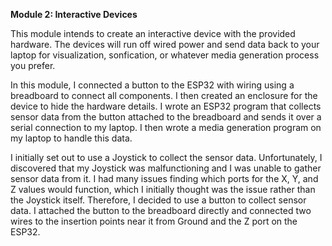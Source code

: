 <b>Module 2: Interactive Devices</b>

This module intends to create an interactive device with the provided hardware. The devices will run off wired power and send data back to your laptop for visualization, sonfication, or whatever media generation process you prefer.

In this module, I connected a button to the ESP32 with wiring using a breadboard to connect all components. I then created an enclosure for the device to hide the hardware details. I wrote an ESP32 program that collects sensor data from the button attached to the breadboard and sends it over a serial connection to my laptop. I then wrote a media generation program on my laptop to handle this data.

I initially set out to use a Joystick to collect the sensor data. Unfortunately, I discovered that my Joystick was malfunctioning and I was unable to gather sensor data from it. I had many issues finding which ports for the X, Y, and Z values would function, which I initially thought was the issue rather than the Joystick itself. Therefore, I decided to use a button to collect sensor data. I attached the button to the breadboard directly and connected two wires to the insertion points near it from Ground and the Z port on the ESP32.

